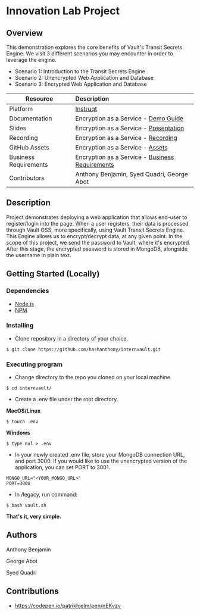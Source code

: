 # Innovation Lab Project

## Overview

This demonstration explores the core benefits of Vault's Transit Secrets Engine. We visit 3 different scenarios you may encounter in order to leverage the engine. 

- Scenario 1: Introduction to the Transit Secrets Engine
- Scenario 2: Unencrypted Web Application and Database
- Scenario 3: Encrypted Web Application and Database

| Resource | Description |
|----------|:------------|
| Platform | [Instruqt][1] |
| Documentation | Encryption as a Service - [Demo Guide][2] |
| Slides | Encryption as a Service - [Presentation][3] |
| Recording | Encryption as a Service - [Recording][4] |
| GitHub Assets | Encryption as a Service - [Assets][5] |
| Business Requirements | Encryption as a Service - [Business Requirements][8] |
| Contributors | Anthony Benjamin, Syed Quadri, George Abot |


## Description

Project demonstrates deploying a web application that allows end-user to register/login into the page. When a user registers, their data is processed through Vault OSS, more specifically, using Vault Transit Secrets Engine. This Engine allows us to encrypt/decrypt data, at any given point. In the scope of this project, we send the password to Vault, where it's encrypted. After this stage, the encrypted password is stored in MongoDB, alongside the username in plain text. 

## Getting Started (Locally)

### Dependencies

* [Node.js](https://nodejs.dev/download)
* [NPM](https://docs.npmjs.com/downloading-and-installing-node-js-and-npm)

### Installing

* Clone repository in a directory of your choice.
```
$ git clone https://github.com/hashanthony/internvault.git
```

### Executing program

* Change directory to the repo you cloned on your local machine.
```
$ cd internvault/
```

* Create a .env file under the root directory.

**MacOS/Linux**
```
$ touch .env
```

**Windows**
```
$ type nul > .env
``` 

* In your newly created .env file, store your MongoDB connection URL, and port 3000. If you would like to use the unencrypted version of the application, you can set PORT to 3001.
```
MONGO_URL="<YOUR_MONGO_URL>"
PORT=3000
```

* In /legacy, run command:
```
$ bash vault.sh
```
**That's it, very simple.**

## Authors

Anthony Benjamin

George Abot

Syed Quadri

## Contributions
* https://codepen.io/patrikhjelm/pen/nEKvzv

[1]: <https://play.instruqt.com/hashicorp/tracks/encryption-as-a-service> "Encyption as a Service - Instruqt Track"
[2]: <https://docs.google.com/document/d/1u77Yqi5vWqEwSHIv01UV6bZDtyITJ9snqY2yXg74Tj4/edit#heading=h.6zciqk55xcx0> "Encryption as a Service - Vault Transit Secrets Engine Documentation"
[3]: <https://docs.google.com/presentation/d/1NDbTm4L7OoBTwCTq1E6TZkSQChMrMPqGUOcO_V5AL08/edit#slide=id.g13bafb93024_0_0> "Encryption as a Service - Vault Transit Secrets Engine Presentation"
[4]: <TBD> "Encryption as a Service - Video Walkthrough"
[5]: <https://github.com/hashicorp/se-demo-vault-intern_assets> "Encryption as a Service - Assets"
[6]: <https://hashicorp.wufoo.com/forms/field-requests-products-assets> "Field Request Form"
[7]: <https://hashicorp.slack.com/archives/CGYB4R3NX> "#proj-instruct"
[8]: <https://docs.google.com/document/d/1c1JId-4qFU1ahIWhz_PVoVfPpGCjf42qnV38KwL4ixI/edit#heading=h.kkfpwmttebw6> "Encryption as a Service - Business Requirements"